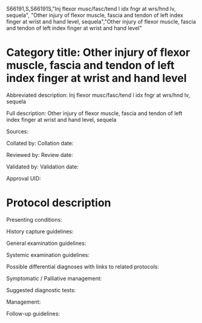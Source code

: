 S66191,S,S66191S,"Inj flexor musc/fasc/tend l idx fngr at wrs/hnd lv, sequela", "Other injury of flexor muscle, fascia and tendon of left index finger at wrist and hand level, sequela","Other injury of flexor muscle, fascia and tendon of left index finger at wrist and hand level"
# Category title: Other injury of flexor muscle, fascia and tendon of left index finger at wrist and hand level

Abbreviated description: Inj flexor musc/fasc/tend l idx fngr at wrs/hnd lv, sequela

Full description: Other injury of flexor muscle, fascia and tendon of left index finger at wrist and hand level, sequela

Sources:

Collated by:
Collation date:

Reviewed by:
Review date:

Validated by:
Validation date:

Approval UID:

# Protocol description

Presenting conditions:

History capture guidelines:

General examination guidelines:

Systemic examination guidelines:

Possible differential diagnoses with links to related protocols:

Symptomatic / Palliative management:

Suggested diagnostic tests:

Management:

Follow-up guidelines:
